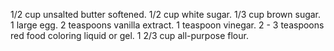 1/2 cup unsalted butter softened.
1/2 cup white sugar.
1/3 cup brown sugar.
1 large egg.
2 teaspoons vanilla extract.
1 teaspoon vinegar.
2 - 3 teaspoons red food coloring liquid or gel.
1 2/3 cup all-purpose flour.
